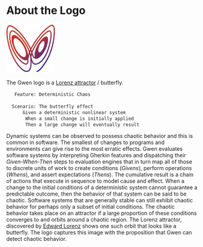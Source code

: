 About the Logo
==============

![Gwen Logo](img/gwen-attractor.png)

The Gwen logo is a
[Lorenz attractor](http://en.m.wikipedia.org/wiki/Lorenz_attractor) / 
butterfly. 
    
```
   Feature: Deterministic Chaos
    
  Scenario: The butterfly effect
      Given a deterministic nonlinear system
       When a small change is initially applied
       Then a large change will eventually result
```
 
Dynamic systems can be observed to possess chaotic behavior and this is common 
in software. The smallest of changes to programs and environments can give 
rise to the most erratic effects. Gwen evaluates software systems by 
interpreting Gherkin features and dispatching their _Given-When-Then_ steps to 
evaluation engines that in turn map all of those 
to discrete units of work to create conditions (_Givens_), perform operations 
(_Whens_), and assert expectations (_Thens_). The cumulative result is a chain 
of actions that execute in sequence to model cause and effect. When a change 
to the initial conditions of a deterministic system cannot guarantee a 
predictable outcome, then the behavior of that system can be said to be 
chaotic. Software systems that are generally stable can still exhibit chaotic 
behavior for perhaps only a subset of initial conditions. The chaotic behavior 
takes place on an attractor if a large proportion of these conditions converges 
to and orbits around a chaotic region. The Lorenz attractor, discovered by 
[Edward Lorenz](http:s//en.wikipedia.org/wiki/Edward_Lorenz) shows one such 
orbit that looks like a butterfly. The logo captures this image with 
the proposition that Gwen can detect chaotic behavior.
